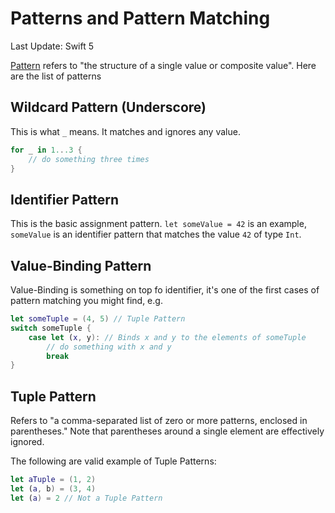 # Patterns and Pattern Matching

Last Update: Swift 5

[Pattern](https://docs.swift.org/swift-book/ReferenceManual/Patterns.html) refers to "the structure of a single value or composite value". Here are the list of patterns

## Wildcard Pattern (Underscore)

This is what `_` means. It matches and ignores any value.

```swift
for _ in 1...3 {
    // do something three times
}
```

## Identifier Pattern

This is the basic assignment pattern. `let someValue = 42` is an example, `someValue` is an identifier pattern that matches the value `42` of type `Int`.

## Value-Binding Pattern

Value-Binding is something on top fo identifier, it's one of the first cases of pattern matching you might find, e.g.

```swift
let someTuple = (4, 5) // Tuple Pattern
switch someTuple {
    case let (x, y): // Binds x and y to the elements of someTuple
        // do something with x and y
        break
}
```

## Tuple Pattern

Refers to "a comma-separated list of zero or more patterns, enclosed in parentheses."
Note that parentheses around a single element are effectively ignored.

The following are valid example of Tuple Patterns:

```swift
let aTuple = (1, 2)
let (a, b) = (3, 4)
let (a) = 2 // Not a Tuple Pattern
```

